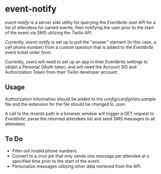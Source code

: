 # event-notify

*event-notify* is a server side utility for querying the *Eventbrite* user API for a list of attendess for owned events, then notifying the user prior to the start of the event via SMS utilizing the *Twilio* API.

Currently, *event-notify* is set up to pull the "answer" element (in this case, a cell phone number) from a custom question that is added to the *Eventbrite* event ticket order form. 

Currently, users will need to set up an app in their Eventbrite settings to obtain a Personal OAuth token, and will need the Account SID and Authorization Token from their Twilio developer account.

## Usage

Authorization information should be added to the *config/configVars.sample* file and the extension for the file should be changed to *.json*.

A call to the */events* path in a browser window will trigger a GET request to *Eventbrite*, parse the returned attendees list and send SMS messages to all attendees.

## To Do

+ Filter out invalid phone numbers.
+ Convert to a cron job that only sends one message per attendee at a specified time prior to the start of the event.
+ Personalize messages utilizing other data retrieved from the API.
